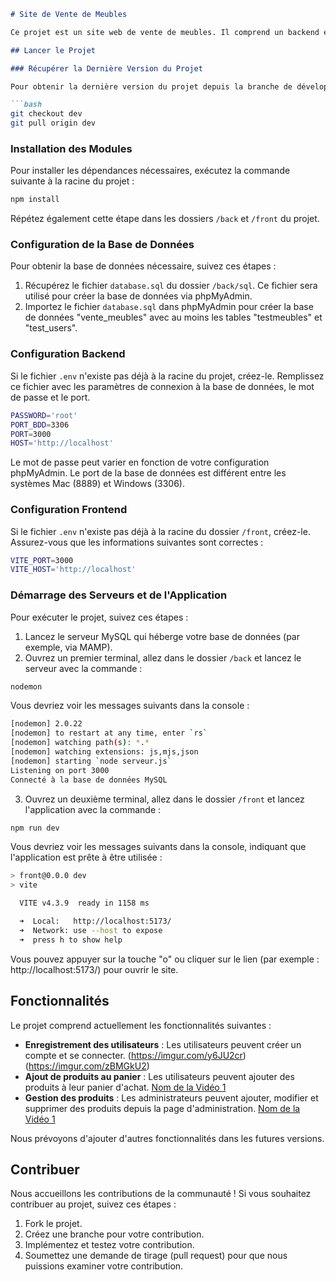 ```markdown
# Site de Vente de Meubles

Ce projet est un site web de vente de meubles. Il comprend un backend et un frontend, ainsi qu'une base de données MySQL pour stocker les produits et les informations des utilisateurs.

## Lancer le Projet

### Récupérer la Dernière Version du Projet

Pour obtenir la dernière version du projet depuis la branche de développement (dev), suivez ces étapes dans Visual Studio Code :

```bash
git checkout dev
git pull origin dev
```

### Installation des Modules

Pour installer les dépendances nécessaires, exécutez la commande suivante à la racine du projet :

```bash
npm install
```

Répétez également cette étape dans les dossiers `/back` et `/front` du projet.

### Configuration de la Base de Données

Pour obtenir la base de données nécessaire, suivez ces étapes :

1. Récupérez le fichier `database.sql` du dossier `/back/sql`. Ce fichier sera utilisé pour créer la base de données via phpMyAdmin.
2. Importez le fichier `database.sql` dans phpMyAdmin pour créer la base de données "vente_meubles" avec au moins les tables "testmeubles" et "test_users".

### Configuration Backend

Si le fichier `.env` n'existe pas déjà à la racine du projet, créez-le. Remplissez ce fichier avec les paramètres de connexion à la base de données, le mot de passe et le port.

```bash
PASSWORD='root'
PORT_BDD=3306
PORT=3000
HOST='http://localhost'
```

Le mot de passe peut varier en fonction de votre configuration phpMyAdmin. Le port de la base de données est différent entre les systèmes Mac (8889) et Windows (3306).

### Configuration Frontend

Si le fichier `.env` n'existe pas déjà à la racine du dossier `/front`, créez-le. Assurez-vous que les informations suivantes sont correctes :

```bash
VITE_PORT=3000
VITE_HOST='http://localhost'
```

### Démarrage des Serveurs et de l'Application

Pour exécuter le projet, suivez ces étapes :

1. Lancez le serveur MySQL qui héberge votre base de données (par exemple, via MAMP).
2. Ouvrez un premier terminal, allez dans le dossier `/back` et lancez le serveur avec la commande :

```bash
nodemon
```

Vous devriez voir les messages suivants dans la console :

```bash
[nodemon] 2.0.22
[nodemon] to restart at any time, enter `rs`
[nodemon] watching path(s): *.*
[nodemon] watching extensions: js,mjs,json
[nodemon] starting `node serveur.js`
Listening on port 3000
Connecté à la base de données MySQL
```

3. Ouvrez un deuxième terminal, allez dans le dossier `/front` et lancez l'application avec la commande :

```bash
npm run dev
```

Vous devriez voir les messages suivants dans la console, indiquant que l'application est prête à être utilisée :

```bash
> front@0.0.0 dev
> vite

  VITE v4.3.9  ready in 1158 ms

  ➜  Local:   http://localhost:5173/
  ➜  Network: use --host to expose
  ➜  press h to show help
```

Vous pouvez appuyer sur la touche "o" ou cliquer sur le lien (par exemple : http://localhost:5173/) pour ouvrir le site.

## Fonctionnalités

Le projet comprend actuellement les fonctionnalités suivantes :

- **Enregistrement des utilisateurs** : Les utilisateurs peuvent créer un compte et se connecter.
 (https://imgur.com/y6JU2cr)(https://imgur.com/zBMGkU2)
- **Ajout de produits au panier** : Les utilisateurs peuvent ajouter des produits à leur panier d'achat.
 [Nom de la Vidéo 1](lien_vers_la_video_1)
- **Gestion des produits** : Les administrateurs peuvent ajouter, modifier et supprimer des produits depuis la page d'administration.
 [Nom de la Vidéo 1](lien_vers_la_video_1)

Nous prévoyons d'ajouter d'autres fonctionnalités dans les futures versions.

## Contribuer

Nous accueillons les contributions de la communauté ! Si vous souhaitez contribuer au projet, suivez ces étapes :

1. Fork le projet.
2. Créez une branche pour votre contribution.
3. Implémentez et testez votre contribution.
4. Soumettez une demande de tirage (pull request) pour que nous puissions examiner votre contribution.
